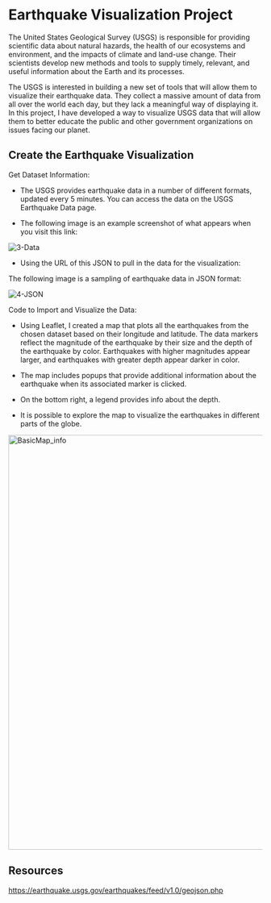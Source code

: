 # Earthquake Visualization Project

The United States Geological Survey (USGS) is responsible for providing scientific data about natural hazards, the health of our ecosystems and environment, and the impacts of climate and land-use change. Their scientists develop new methods and tools to supply timely, relevant, and useful information about the Earth and its processes.

The USGS is interested in building a new set of tools that will allow them to visualize their earthquake data. They collect a massive amount of data from all over the world each day, but they lack a meaningful way of displaying it. In this project, I have developed a way to visualize USGS data that will allow them to better educate the public and other government organizations on issues facing our planet.
## Create the Earthquake Visualization
Get Dataset Information:

- The USGS provides earthquake data in a number of different formats, updated every 5 minutes. You can access the data on the USGS Earthquake Data page.

- The following image is an example screenshot of what appears when you visit this link:
    
![3-Data](https://github.com/MarcoN16/leaflet-challenge/assets/150491559/b26593ea-3367-41cc-a806-a2e2ad38df5c)


- Using the URL of this JSON to pull in the data for the visualization:
     
The following image is a sampling of earthquake data in JSON format:
    
![4-JSON](https://github.com/MarcoN16/leaflet-challenge/assets/150491559/f1570409-6db2-4369-b77a-4490f1fce265)

Code to Import and Visualize the Data:

- Using Leaflet, I created a map that plots all the earthquakes from the chosen dataset based on their longitude and latitude.
  The data markers reflect the magnitude of the earthquake by their size and the depth of the earthquake by color. Earthquakes with higher magnitudes appear larger,           and earthquakes with greater depth appear darker in color.

- The map includes popups that provide additional information about the earthquake when its associated marker is clicked.

- On the bottom right, a legend provides info about the depth.

- It is possible to explore the map to visualize the earthquakes in different parts of the globe.

<img width="823" alt="BasicMap_info" src="https://github.com/MarcoN16/leaflet-challenge/assets/150491559/b8b04251-603d-4a96-b9b2-15546c9a860a">



## Resources

https://earthquake.usgs.gov/earthquakes/feed/v1.0/geojson.php
